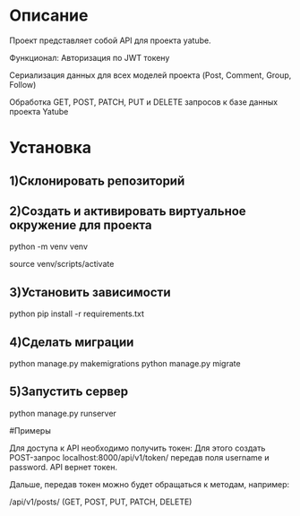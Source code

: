 # Описание

Проект представляет собой API для проекта yatube.

Функционал:
Авторизация по JWT токену

Сериализация данных для всех моделей проекта (Post, Comment, Group, Follow)

Обработка GET, POST, PATCH, PUT и DELETE запросов к базе данных проекта Yatube

# Установка

## 1)Склонировать репозиторий
## 2)Создать и активировать виртуальное окружение для проекта

python -m venv venv

source venv/scripts/activate

## 3)Установить зависимости
python pip install -r requirements.txt

## 4)Сделать миграции
python manage.py makemigrations
python manage.py migrate

## 5)Запустить сервер
python manage.py runserver

#Примеры

Для доступа к API необходимо получить токен: 
Для этого создать POST-запрос localhost:8000/api/v1/token/ передав поля username и password. API вернет токен.

Дальше, передав токен можно будет обращаться к методам, например: 

/api/v1/posts/ (GET, POST, PUT, PATCH, DELETE)


